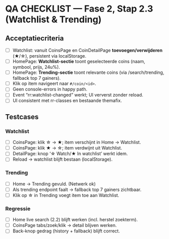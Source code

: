 # QA CHECKLIST — Fase 2, Stap 2.3 (Watchlist & Trending)

## Acceptatiecriteria
- [ ] Watchlist: vanuit CoinsPage en CoinDetailPage **toevoegen/verwijderen** (★/☆), persistent via localStorage.
- [ ] HomePage: **Watchlist-sectie** toont geselecteerde coins (naam, symbool, prijs, 24u%).
- [ ] HomePage: **Trending-sectie** toont relevante coins (via /search/trending, fallback top 7 gainers).
- [ ] Klik op item navigeert naar `#/coin/<id>`.
- [ ] Geen console-errors in happy path.
- [ ] Event “rr:watchlist-changed” werkt; UI ververst zonder reload.
- [ ] UI consistent met rr-classes en bestaande themafix.

## Testcases
### Watchlist
- [ ] CoinsPage: klik ☆ → ★; item verschijnt in Home → Watchlist.
- [ ] CoinsPage: klik ★ → ☆; item verdwijnt uit Watchlist.
- [ ] DetailPage: knop ‘☆ Watch/★ In watchlist’ werkt idem.
- [ ] Reload → watchlist blijft bestaan (localStorage).

### Trending
- [ ] Home → Trending gevuld. (Netwerk ok) 
- [ ] Als trending endpoint faalt → fallback top 7 gainers zichtbaar.
- [ ] Klik op ☆ in Trending voegt item toe aan Watchlist.

### Regressie
- [ ] Home live search (2.2) blijft werken (incl. herstel zoekterm).
- [ ] CoinsPage tabs/zoek/klik → detail blijven werken.
- [ ] Back-knop gedrag (history + fallback) blijft correct.
